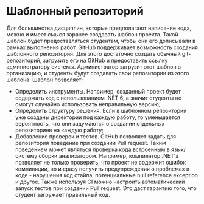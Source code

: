 # Шаблонный репозиторий

Для большинства дисциплин, которые предполагают написание кода, можно и имеет смысл заранее создавать шаблон проекта. Такой шаблон будет предоставляться студентам, чтобы они его дописывали в рамках выполнения работ. GitHub поддерживает возможность создания шаблонного репозитория. Для этого достаточно создать обычный git-репозиторий, загрузить его на GitHub и предоставить ссылку администратору системы. Администратор загрузит этот шаблон в организацию, и студенты будут создавать свои репозитории из этого шаблона. Шаблон позволяет:

- Определить инструменты. Например, созданный проект будет содержать код с использованием .NET 6, а значит студенты не смогут случайно использовать неправильную версию;
- Определить структуру решения. Если в шаблонном репозитории уже созданы директории под каждую работу, то уменьшается вероятность, что они задумаются о создании отдельных репозиториев на каждую работу;
- Добавление проверок и тестов. GitHub позволяет задать для репозитория поведение при создании Pull request. Таким поведением может являться проверка кода встроенным в язык/систему сборки анализатором. Например, компилятор .NET'а позволяет не только проверить, что проект не содержит ошибок компиляции, но и сразу получить предупреждения о проблемах в коде - нарушения код стайла, потенциальные null reference exception и другое. Также используя CI можно настроить автоматический запуск тестов при создании Pull request. Это даст гарантию того, что студент загружает правильный код.
